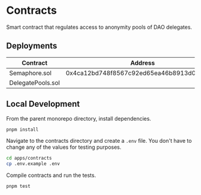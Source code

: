 # Contracts

Smart contract that regulates access to anonymity pools of DAO delegates.

## Deployments

| Contract          | Address                                    |
| ----------------- | ------------------------------------------ |
| Semaphore.sol     | 0x4ca12bd748f8567c92ed65ea46b8913d038f99f2 |
| DelegatePools.sol |                                            |

## Local Development

From the parent monorepo directory, install dependencies.

```bash
pnpm install
```

Navigate to the contracts directory and create a `.env` file. You don't have to change any of the values for testing purposes.

```bash
cd apps/contracts
cp .env.example .env
```

Compile contracts and run the tests.

```bash
pnpm test
```
